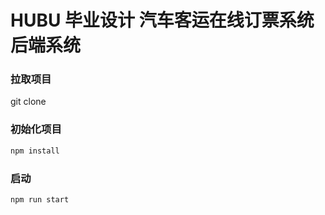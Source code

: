 # HUBU 毕业设计 汽车客运在线订票系统后端系统

### 拉取项目
git clone

### 初始化项目
```javascript
npm install
```

### 启动
```javascript
npm run start
```